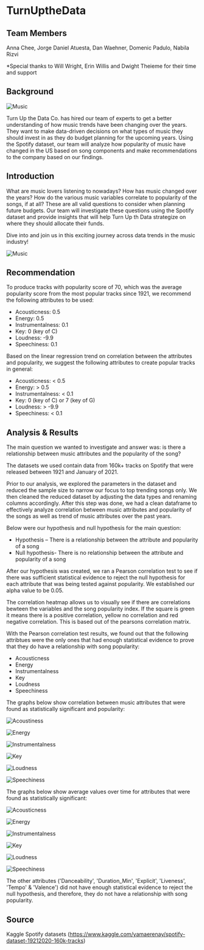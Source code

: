 # TurnUptheData

## Team Members

Anna Chee, Jorge Daniel Atuesta, Dan Waehner, Domenic Padulo, Nabila Rizvi

*Special thanks to Will Wright, Erin Willis and Dwight Theieme for their time and support

## Background

![Music](Images/data.jpeg)

Turn Up the Data Co. has hired our team of experts to get a better understanding of how music trends have been changing over the years. They want to make data-driven decisions on what types of music they should invest in as they do budget planning for the upcoming years. Using the Spotify dataset, our team will analyze how popularity of music have changed in the US based on song components and make recommendations to the company based on our findings.

## Introduction

What are music lovers listening to nowadays? How has music changed over the years? How do the various music variables correlate to popularity of the songs, if at all? These are all valid questions to consider when planning future budgets. Our team will investigate these questions using the Spotify dataset and provide insights that will help Turn Up th Data strategize on where they should allocate their funds.

Dive into and join us in this exciting journey across data trends in the music industry!

![Music](Images/music.jpg)

## Recommendation

To produce tracks with popularity score of 70, which was the average popularity score from the most popular tracks since 1921, we recommend the following attributes to be used:

* Acousticness: 0.5
* Energy: 0.5
* Instrumentalness: 0.1
* Key: 0 (key of C)
* Loudness: -9.9
* Speechiness: 0.1

Based on the linear regression trend on correlation between the attributes and popularity, we suggest the following attributes to create popular tracks in general:

* Acousticness: < 0.5
* Energy: > 0.5
* Instrumentalness: < 0.1
* Key: 0 (key of C) or 7 (key of G)
* Loudness: > -9.9
* Speechiness: < 0.1

## Analysis & Results

The main question we wanted to investigate and answer was: is there a relationship between music attributes and the popularity of the song?

The datasets we used contain data from 160k+ tracks on Spotify that were released between 1921 and January of 2021.

Prior to our analysis, we explored the parameters in the dataset and reduced the sample size to narrow our focus to top trending songs only. We then cleaned the reduced dataset by adjusting the data types and renaming columns accordingly. After this step was done, we had a clean dataframe to effectively analyze correlation between music attributes and popularity of the songs as well as trend of music attributes over the past years.

Below were our hypothesis and null hypothesis for the main question:

* Hypothesis – There is a relationship between the attribute and popularity of a song
* Null hypothesis- There is no relationship between the attribute and popularity of a song

After our hypothesis was created, we ran a Pearson correlation test to see if there was sufficient statistical evidence to reject the null hypothesis for each attribute that was being tested against popularity. We established our alpha value to be 0.05.

The correlation heatmap allows us to visually see if there are correlations bewteen the variables and the song popularity index. If the square is green it means there is a positive correlation, yellow no correlation and red negative correlation. This is based out of the pearsons correlation matrix. 

With the Pearson correlation test results, we found out that the following attribtues were the only ones that had enough statistical evidence to prove that they do have a relationship with song popularity:

* Acousticness
* Energy
* Instrumentalness
* Key
* Loudness
* Speechiness

The graphs below show correlation between music attributes that were found as statistically significant and popularity:

![Acoustiness](Images/aco&popularity.png)

![Energy](Images/ene&popularity.png)

![Instrumentalness](Images/ins&popularity.png)

![Key](Images/key&popularity.png)

![Loudness](Images/lou&popularity.png)

![Speechiness](Images/spe&popularity.png)

The graphs below show average values over time for attributes that were found as statistically significant:

![Acousticness](Images/HighPopularityAcousticnessoverYears.png)

![Energy](Images/HighPopularityEnergyoverYears.png)

![Instrumentalness](Images/HighPopularityInstrumentalnessoverYears.png)

![Key](Images/HighPopularityKeyoverYears.png)

![Loudness](Images/HighPopularityLoudnessoverYears.png)

![Speechiness](Images/HighPopularitySpeechinessoverYears.png)


The other attributes ('Danceability', 'Duration_Min', 'Explicit', 'Liveness', 'Tempo' & 'Valence') did not have enough statistical evidence to reject the null hypothesis, and therefore, they do not have a relationship with song popularity.


## Source

Kaggle Spotify datasets (https://www.kaggle.com/yamaerenay/spotify-dataset-19212020-160k-tracks)
